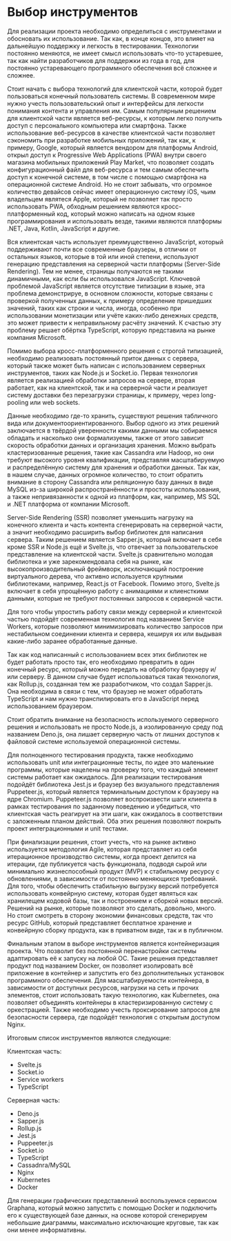 # Выбор инструментов

Для реализации проекта необходимо определиться с инструментами и обосновать их использование. Так как, в конце концов, это влияет на дальнейшую поддержку и легкость в тестировании. Технологии постоянно меняются, не имеет смысл использовать что-то устаревшее, так как найти разработчиков для поддержки из года в год, для постоянно устаревающего программного обеспечения всё сложнее и сложнее.

Стоит начать с выбора технологий для клиентской части, которой будет пользоваться конечный пользователь системы. В современном мире нужно учесть пользовательский опыт и интерфейсы для легкости понимания контента и управления им. Самым популярным решением для клиентской части является веб-ресурсы, к которым легко получить доступ с персонального компьютера или смартфона.
Также использование веб-ресурсов в качестве клиентской части позволяет сэкономить при разработке мобильных приложений, так как, к примеру, Google, который является вендором для платформы Android, открыл доступ к Progressive Web Applications (PWA) внутри своего магазина мобильных приложений Play Market, что позволяет создать конфигурационный файл для веб-ресурса и тем самым обеспечить доступ к конечной системе, в том числе с помощью смартфона на операционной системе Android. Но не стоит забывать, что огромное количество девайсов сейчас имеет операционную систему iOS, чьим владельцем являтеся Apple, который не позволяет так просто использовать PWA, обходным решением являются кросс-платформенный код, который можно написать на одном языке программирования и использовать везде, такими являются платформы .NET, Java, Kotlin, JavaScript и другие.

Вся клиентская часть использует преимущественно JavaScript, который поддерживают почти все современные браузеры, в отличии от остальных языков, которые в той или иной степени, используют генерацию представления на серверной части платформы (Server-Side Rendering). Тем не менее, страницы получаются не такими динамичными, как если бы использовался JavaScript.
Ключевой проблемой JavaScript является отсутствие типизации в языке, эта проблема демонстрируе, в основном сложности, которые связаны с проверкой полученных данных, к примеру определение пришедших значений, таких как строки и числа, иногда, особенно при использовании монетизации или учёте каких-либо денежных средств, это может привести к неправильному расчёту значений. К счастью эту проблему решает обёртка TypeScript, которую представила на рынке компания Microsoft.

Помимо выбора кросс-платформенного решения с строгой типизацией, необходимо реализовать постоянный приток данных с сервера, который также может быть написан с использованием серверных инструментов, таких как Node.js и Socket.io. Первая технология является реализацией обработки запросов на сервере, вторая работает, как на клиентской, так и на серверной части и реализует систему доставки без перезагрузки страницы, к примеру, через long-pooling или web sockets.

Данные необходимо где-то хранить, существуют решения табличного вида или документоориентированного. Выбор одного из этих решений заключается в твёрдой уверенности какими данными мы собираемся обладать и насколько они формализуемы, также от этого зависит скорость обработки данных и организация хранения. Можно выбрать кластеризованные решения, такие как Cassandra или Hadoop, но они требуют высокого уровня квалификации, представляя масштабируемую и распределённую систему для хранения и обработки данных. Так как, в нашем случае, данных огромное количество, то стоит обратить внимание в сторону Cassandra или реляционную базу данных в виде MySQL из-за широкой распространённости и простоты использования, а также непривязанности к одной из платформ, как, например, MS SQL и .NET платформа от компании Microsoft.

Server-Side Rendering (SSR) позволяет уменьшить нагрузку на конечного клиента и часть контента сгенерировать на серверной части, а значит необходимо расширить выбор библиотек для написания сервера. Таким решением является Sapper.js, который включает в себя кроме SSR и Node.js ещё и Svelte.js, что отвечает за пользовательское представление на клиентской части.
Svelte.js сравнительно молодая библиотека и уже зарекомендовала себя на рынке, как высокопроизводительный фреймворк, исключающий построение виртуального дерева, что активно используется крупными библиотеками, например, React.js от Facebook. Помимо этого, Svelte.js включает в себя упрощённую работу с анимациями и клиенсткими данными, которые не требуют постоянных запросов к серверной части.

Для того чтобы упростить работу связи между серверной и клиентской частью подойдёт современная технология под названием Service Workers, которые позволяют минимизировать количество запросов при нестабильном соединении клиента и сервера, кешируя их или выдывая какие-либо заранее обработанные данные.

Так как код написанный с использованием всех этих библиотек не будет работать просто так, его необходимо превратить в один конечный ресурс, который можно передать на обработку браузеру и/или серверу. В данном случае будет использоваться такая технология, как Rollup.js, созданная тем же разработчиком, что создал Sapper.js. Она необходима в связи с тем, что браузер не может обработать TypeScript и нам нужно транспилировать его в JavaScript перед использованием браузером.

Стоит обратить внимание на безопасность используемого серверного решения и использовать не просто Node.js, а изолированную среду под названием Deno.js, она лишает серверную часть от лишних доступов к файловой системе используемой операционной системы.

Для полноценного тестирования продукта, также необходимо использовать unit или интеграционные тесты, по идее это маленькие программы, которые нацелены на проверку того, что каждый элемент системы работает как ожидалось. Для реализации тестирования подойдёт библиотека Jest.js и браузер без визуального представления Puppeteer.js, который является терминальным доступом к браузеру на ядре Chromium. Puppeteer.js позволяет воспроизвести шаги клиента в рамках тестирования по заданному поведению и убедиться, что клиентская часть реагирует на эти шаги, как ожидалось в соответствии с заложенным планом действий. Оба этих решения позволяют покрыть проект интеграционными и unit тестами.

При финализации решения, стоит учесть, что на рынке активно используется методология Agile, которая представляет из себя итерационное производство системы, когда проект делится на итерации, где публикуется часть функционала, подводя сырой или минимально жизнеспособный продукт (MVP) к стабильному ресурсу с обновлениями, в зависимости от постоянно меняющихся требований. Для того, чтобы обеспечить стабильную выгрузку версий потребуется использовать конвейрную систему, которая будет являться как хранилещем кодовой базы, так и построением и сборкой новых версий.
Решений на рынке, которые позволяют это сделать, довольно, много. Но стоит смотреть в сторону экономии финансовых средств, так что ресурс GitHub, который представляет бесплатное хранение и конвейрную сборку продукта, как в приватном виде, так и в публичном.

Финальным этапом в выборе инструментов является контейнеризация проекта. Что позволит без постоянной перенастройки системы адаптировать её к запуску на любой ОС. Такие решения представляет продукт под названием Docker, он позволяет изолировать всё приложение в контейнер и запустить его без дополнительных установок программного обеспечения. Для масштабируемости контейнера, в зависимости от доступных ресурсов, нагрузки на сеть и прочих элементов, стоит использовать такую технологию, как Kubernetes, она позволяет объединять контейнеры в кластеризированную систему с оркестрацией. Также необходимо учесть проксирование запросов для безопасности сервера, где подойдёт технология с открытым доступом Nginx.

Итоговым список инструментов являются следующие:

Клиентская часть:

- Svelte.js
- Socket.io
- Service workers
- TypeScript

Серверная часть:

- Deno.js
- Sapper.js
- Rollup.js
- Jest.js
- Puppeeter.js
- Socket.io
- TypeScript
- Cassadnra/MySQL
- Nginx
- Kubernetes
- Docker

Для генерации графических представлений воспользуемся сервисом Graphana, который можно запустить с помощью Docker и подключить его к существующей базе данных, на основе которой сгенерируем небольшие диаграммы, максимально исключающие круговые, так как они менее информативны.
